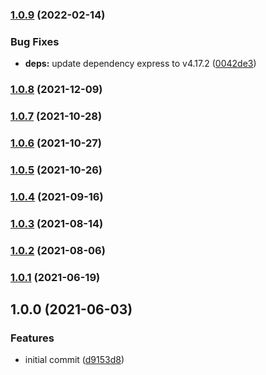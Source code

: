 ### [1.0.9](https://github.com/iamskok/nginx-reverse-proxy/compare/v1.0.8...v1.0.9) (2022-02-14)


### Bug Fixes

* **deps:** update dependency express to v4.17.2 ([0042de3](https://github.com/iamskok/nginx-reverse-proxy/commit/0042de34cb0cf827374556065ab44d6e4276c463))

### [1.0.8](https://github.com/iamskok/nginx-reverse-proxy/compare/v1.0.7...v1.0.8) (2021-12-09)

### [1.0.7](https://github.com/iamskok/nginx-reverse-proxy/compare/v1.0.6...v1.0.7) (2021-10-28)

### [1.0.6](https://github.com/iamskok/nginx-reverse-proxy/compare/v1.0.5...v1.0.6) (2021-10-27)

### [1.0.5](https://github.com/iamskok/nginx-reverse-proxy/compare/v1.0.4...v1.0.5) (2021-10-26)

### [1.0.4](https://github.com/iamskok/nginx-reverse-proxy/compare/v1.0.3...v1.0.4) (2021-09-16)

### [1.0.3](https://github.com/iamskok/nginx-reverse-proxy/compare/v1.0.2...v1.0.3) (2021-08-14)

### [1.0.2](https://github.com/iamskok/nginx-reverse-proxy/compare/v1.0.1...v1.0.2) (2021-08-06)

### [1.0.1](https://github.com/iamskok/nginx-reverse-proxy/compare/v1.0.0...v1.0.1) (2021-06-19)

## 1.0.0 (2021-06-03)


### Features

* initial commit ([d9153d8](https://github.com/iamskok/nginx-reverse-proxy/commit/d9153d8d057ddce5439a78a9d02e0be9fe5bea7d))
